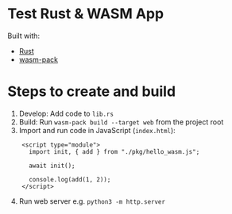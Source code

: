 # Test Rust & WASM App

Built with:

- [Rust](https://www.rust-lang.org/)
- [wasm-pack](https://rustwasm.github.io/docs/wasm-pack/)

# Steps to create and build

1. Develop: Add code to `lib.rs`
2. Build: Run `wasm-pack build --target web` from the project root
3. Import and run code in JavaScript (`index.html`):

```
    <script type="module">
      import init, { add } from "./pkg/hello_wasm.js";

      await init();

      console.log(add(1, 2));
    </script>
```

4. Run web server e.g. `python3 -m http.server`
